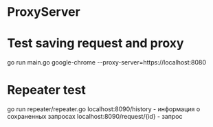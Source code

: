 # ProxyServer

# Test saving request and proxy
go run main.go
google-chrome --proxy-server=https://localhost:8080

# Repeater test
go run repeater/repeater.go
localhost:8090/history - информация о сохраненных запросах
localhost:8090/request/{id} - запрос
